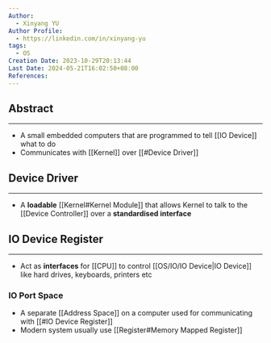 ```yaml
---
Author:
  - Xinyang YU
Author Profile:
  - https://linkedin.com/in/xinyang-yu
tags:
  - OS
Creation Date: 2023-10-29T20:13:44
Last Date: 2024-05-21T16:02:50+08:00
References: 
---
```

## Abstract
---

* A small embedded computers that are programmed to tell [[IO Device]] what to do
* Communicates with [[Kernel]] over [[#Device Driver]]


## Device Driver
---
- A **loadable** [[Kernel#Kernel Module]] that allows Kernel to talk to the [[Device Controller]] over a **standardised interface**

## IO Device Register
---
- Act as **interfaces** for [[CPU]] to control [[OS/IO/IO Device|IO Device]] like hard drives, keyboards, printers etc

### IO Port Space
- A separate [[Address Space]] on a computer used for communicating with [[#IO Device Register]]
- Modern system usually use [[Register#Memory Mapped Register]]
